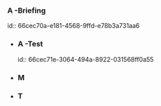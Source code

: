 ### A -Briefing
id:: 66cec70a-e181-4568-9ffd-e78b3a731aa6
- ### A -Test
  id:: 66cec71e-3064-494a-8922-031568ff0a55
- ### M
- ### T